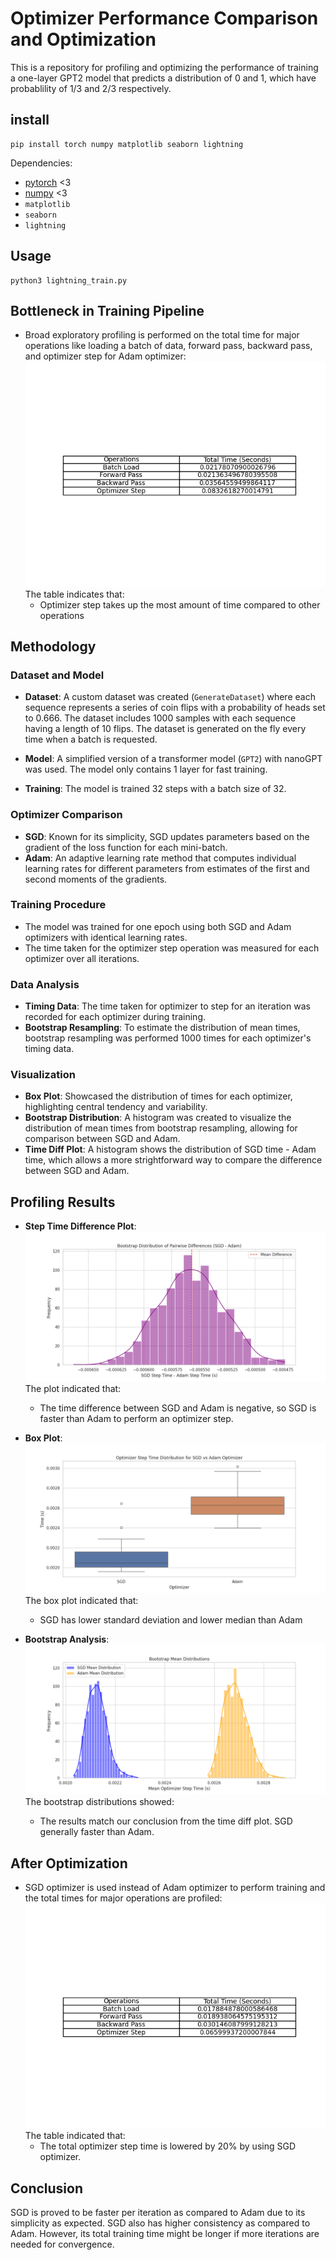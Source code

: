 
# Optimizer Performance Comparison and Optimization

This is a repository for profiling and optimizing the performance of training a one-layer GPT2 model that predicts a distribution of 0 and 1, which have probablility of 1/3 and 2/3 respectively. 

## install

```
pip install torch numpy matplotlib seaborn lightning
```

Dependencies:

- [pytorch](https://pytorch.org) <3
- [numpy](https://numpy.org/install/) <3
-  `matplotlib` 
-  `seaborn` 
-  `lightning` 


## Usage
```
python3 lightning_train.py
```

## Bottleneck in Training Pipeline
- Broad exploratory profiling is performed on the total time for major operations like loading a batch of data, forward pass, backward pass, and optimizer step for Adam optimizer:
  ![Table](profiled_Adam_times.png "profiled_Adam_times")The table indicates that:
  - Optimizer step takes up the most amount of time compared to other operations


## Methodology

### Dataset and Model

- **Dataset**: A custom dataset was created (`GenerateDataset`) where each sequence represents a series of coin flips with a probability of heads set to 0.666. The dataset includes 1000 samples with each sequence having a length of 10 flips. The dataset is generated on the fly every time when a batch is requested. 

- **Model**: A simplified version of a transformer model (`GPT2`) with nanoGPT was used. The model only contains 1 layer for fast training.

- **Training**: The model is trained 32 steps with a batch size of 32.

### Optimizer Comparison

- **SGD**: Known for its simplicity, SGD updates parameters based on the gradient of the loss function for each mini-batch.
- **Adam**: An adaptive learning rate method that computes individual learning rates for different parameters from estimates of the first and second moments of the gradients.

### Training Procedure

- The model was trained for one epoch using both SGD and Adam optimizers with identical learning rates.
- The time taken for the optimizer step operation was measured for each optimizer over all iterations.

### Data Analysis

- **Timing Data**: The time taken for optimizer to step for an iteration was recorded for each optimizer during training.
- **Bootstrap Resampling**: To estimate the distribution of mean times, bootstrap resampling was performed 1000 times for each optimizer's timing data.

### Visualization

- **Box Plot**: Showcased the distribution of times for each optimizer, highlighting central tendency and variability.
- **Bootstrap Distribution**: A histogram was created to visualize the distribution of mean times from bootstrap resampling, allowing for comparison between SGD and Adam.
- **Time Diff Plot**: A histogram shows the distribution of SGD time - Adam time, which allows a more strightforward way to compare the difference between SGD and Adam.


## Profiling Results

- **Step Time Difference Plot**: 
  ![Boxplot](timediff.png "Time Diff Results")
  The plot indicated that:
  - The time difference between SGD and Adam is negative, so SGD is faster than Adam to perform an optimizer step.

- **Box Plot**: 
  ![Boxplot](boxplot.png "Boxplot Results")
  The box plot indicated that:
  - SGD has lower standard deviation and lower median than Adam

- **Bootstrap Analysis**: 
  ![Bootstrap Mean Distributions](bootstrap.png "Bootstrap Results")
  The bootstrap distributions showed:
  - The results match our conclusion from the time diff plot. SGD generally faster than Adam.

## After Optimization
- SGD optimizer is used instead of Adam optimizer to perform training and the total times for major operations are profiled:
![Boxplot](profiled_SGD_times.png "Time Diff Results")
The table indicated that:
  - The total optimizer step time is lowered by 20% by using SGD optimizer.

## Conclusion
SGD is proved to be faster per iteration as compared to Adam due to its simplicity as expected. SGD also has higher consistency as compared to Adam. However, its total training time might be longer if more iterations are needed for convergence.